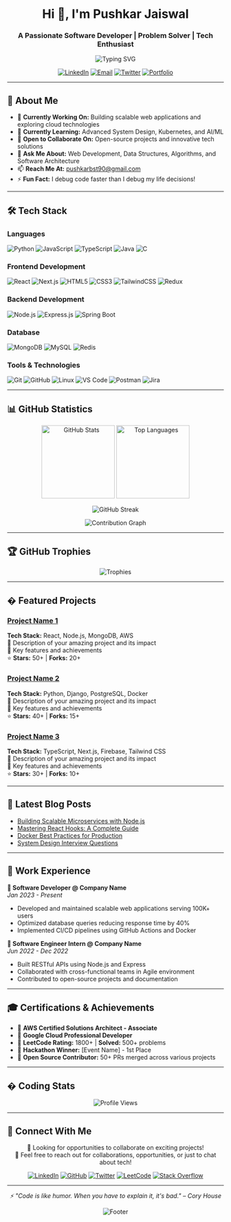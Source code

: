 <h1 align="center">Hi 👋, I'm Pushkar Jaiswal</h1>
<h3 align="center">A Passionate Software Developer | Problem Solver | Tech Enthusiast</h3>

<p align="center">
  <img src="https://readme-typing-svg.herokuapp.com?font=Fira+Code&pause=1000&color=2E9EF7&center=true&vCenter=true&width=435&lines=Full+Stack+Developer;Open+Source+Contributor;Always+Learning+New+Things" alt="Typing SVG" />
</p>

<p align="center">
  <a href="https://linkedin.com/in/pushkar-jaiswal" target="_blank"><img src="https://img.shields.io/badge/LinkedIn-0077B5?style=for-the-badge&logo=linkedin&logoColor=white" alt="LinkedIn"/></a>
  <a href="mailto:pushkar.jaiswal@example.com"><img src="https://img.shields.io/badge/Email-D14836?style=for-the-badge&logo=gmail&logoColor=white" alt="Email"/></a>
  <a href="https://twitter.com/pushkarjaiswal" target="_blank"><img src="https://img.shields.io/badge/Twitter-1DA1F2?style=for-the-badge&logo=twitter&logoColor=white" alt="Twitter"/></a>
  <a href="https://pushkarjaiswal.dev" target="_blank"><img src="https://img.shields.io/badge/Portfolio-000000?style=for-the-badge&logo=About.me&logoColor=white" alt="Portfolio"/></a>
</p>

---

## 🚀 About Me

- 💼 **Currently Working On:** Building scalable web applications and exploring cloud technologies
- 🌱 **Currently Learning:** Advanced System Design, Kubernetes, and AI/ML
- 👯 **Open to Collaborate On:** Open-source projects and innovative tech solutions
- 💬 **Ask Me About:** Web Development, Data Structures, Algorithms, and Software Architecture
- 📫 **Reach Me At:** pushkarbst90@gmail.com
- ⚡ **Fun Fact:** I debug code faster than I debug my life decisions!

---

## 🛠️ Tech Stack

### **Languages**
![Python](https://img.shields.io/badge/Python-3776AB?style=for-the-badge&logo=python&logoColor=white)
![JavaScript](https://img.shields.io/badge/JavaScript-F7DF1E?style=for-the-badge&logo=javascript&logoColor=black)
![TypeScript](https://img.shields.io/badge/TypeScript-007ACC?style=for-the-badge&logo=typescript&logoColor=white)
![Java](https://img.shields.io/badge/Java-ED8B00?style=for-the-badge&logo=openjdk&logoColor=white)
![C](https://img.shields.io/badge/C-00599C?style=for-the-badge&logo=c%2B%2B&logoColor=white)

### **Frontend Development**
![React](https://img.shields.io/badge/React-20232A?style=for-the-badge&logo=react&logoColor=61DAFB)
![Next.js](https://img.shields.io/badge/Next.js-000000?style=for-the-badge&logo=next.js&logoColor=white)
![HTML5](https://img.shields.io/badge/HTML5-E34F26?style=for-the-badge&logo=html5&logoColor=white)
![CSS3](https://img.shields.io/badge/CSS3-1572B6?style=for-the-badge&logo=css3&logoColor=white)
![TailwindCSS](https://img.shields.io/badge/Tailwind_CSS-38B2AC?style=for-the-badge&logo=tailwind-css&logoColor=white)
![Redux](https://img.shields.io/badge/Redux-593D88?style=for-the-badge&logo=redux&logoColor=white)

### **Backend Development**
![Node.js](https://img.shields.io/badge/Node.js-43853D?style=for-the-badge&logo=node.js&logoColor=white)
![Express.js](https://img.shields.io/badge/Express.js-404D59?style=for-the-badge&logo=express&logoColor=white)
![Spring Boot](https://img.shields.io/badge/Spring_Boot-6DB33F?style=for-the-badge&logo=spring-boot&logoColor=white)

### **Database**
![MongoDB](https://img.shields.io/badge/MongoDB-4EA94B?style=for-the-badge&logo=mongodb&logoColor=white)
![MySQL](https://img.shields.io/badge/MySQL-00000F?style=for-the-badge&logo=mysql&logoColor=white)
![Redis](https://img.shields.io/badge/Redis-DC382D?style=for-the-badge&logo=redis&logoColor=white)


### **Tools & Technologies**
![Git](https://img.shields.io/badge/Git-F05032?style=for-the-badge&logo=git&logoColor=white)
![GitHub](https://img.shields.io/badge/GitHub-100000?style=for-the-badge&logo=github&logoColor=white)
![Linux](https://img.shields.io/badge/Linux-FCC624?style=for-the-badge&logo=linux&logoColor=black)
![VS Code](https://img.shields.io/badge/VS_Code-007ACC?style=for-the-badge&logo=visual-studio-code&logoColor=white)
![Postman](https://img.shields.io/badge/Postman-FF6C37?style=for-the-badge&logo=postman&logoColor=white)
![Jira](https://img.shields.io/badge/Jira-0052CC?style=for-the-badge&logo=jira&logoColor=white)

---

## 📊 GitHub Statistics

<p align="center">
  <img src="https://github-readme-stats.vercel.app/api?username=PushkarJaiswal06&show_icons=true&theme=tokyonight&hide_border=true&count_private=true" alt="GitHub Stats" height="170"/>
  <img src="https://github-readme-stats.vercel.app/api/top-langs/?username=PushkarJaiswal06&layout=compact&theme=tokyonight&hide_border=true" alt="Top Languages" height="170"/>
</p>

<p align="center">
  <img src="https://github-readme-streak-stats.herokuapp.com/?user=PushkarJaiswal06&theme=tokyonight&hide_border=true" alt="GitHub Streak" />
</p>

<p align="center">
  <img src="https://github-readme-activity-graph.vercel.app/graph?username=PushkarJaiswal06&theme=tokyo-night&hide_border=true" alt="Contribution Graph" />
</p>

---

## 🏆 GitHub Trophies

<p align="center">
  <img src="https://github-profile-trophy.vercel.app/?username=PushkarJaiswal06&theme=tokyonight&no-frame=true&row=1&column=7" alt="Trophies" />
</p>

---

## � Featured Projects

### [Project Name 1](https://github.com/PushkarJaiswal06/project-1)
**Tech Stack:** React, Node.js, MongoDB, AWS  
🔹 Description of your amazing project and its impact  
🔹 Key features and achievements  
⭐ **Stars:** 50+ | **Forks:** 20+

### [Project Name 2](https://github.com/PushkarJaiswal06/project-2)
**Tech Stack:** Python, Django, PostgreSQL, Docker  
🔹 Description of your amazing project and its impact  
🔹 Key features and achievements  
⭐ **Stars:** 40+ | **Forks:** 15+

### [Project Name 3](https://github.com/PushkarJaiswal06/project-3)
**Tech Stack:** TypeScript, Next.js, Firebase, Tailwind CSS  
🔹 Description of your amazing project and its impact  
🔹 Key features and achievements  
⭐ **Stars:** 30+ | **Forks:** 10+

---

## 📝 Latest Blog Posts

<!-- BLOG-POST-LIST:START -->
- [Building Scalable Microservices with Node.js](https://yourblog.com/post1)
- [Mastering React Hooks: A Complete Guide](https://yourblog.com/post2)
- [Docker Best Practices for Production](https://yourblog.com/post3)
- [System Design Interview Questions](https://yourblog.com/post4)
<!-- BLOG-POST-LIST:END -->

---

## 💼 Work Experience

**🚀 Software Developer @ Company Name**  
*Jan 2023 - Present*
- Developed and maintained scalable web applications serving 100K+ users
- Optimized database queries reducing response time by 40%
- Implemented CI/CD pipelines using GitHub Actions and Docker

**🔧 Software Engineer Intern @ Company Name**  
*Jun 2022 - Dec 2022*
- Built RESTful APIs using Node.js and Express
- Collaborated with cross-functional teams in Agile environment
- Contributed to open-source projects and documentation

---

## 🎓 Certifications & Achievements

- 🏅 **AWS Certified Solutions Architect - Associate**
- 🏅 **Google Cloud Professional Developer**
- 🏅 **LeetCode Rating:** 1800+ | **Solved:** 500+ problems
- 🏅 **Hackathon Winner:** [Event Name] - 1st Place
- 🏅 **Open Source Contributor:** 50+ PRs merged across various projects

---

## � Coding Stats

<!--START_SECTION:waka-->
<!--END_SECTION:waka-->

<p align="center">
  <img src="https://komarev.com/ghpvc/?username=PushkarJaiswal06&label=Profile%20Views&color=0e75b6&style=flat" alt="Profile Views" />
</p>

---

## 🤝 Connect With Me

<p align="center">
  💼 Looking for opportunities to collaborate on exciting projects!<br>
  📧 Feel free to reach out for collaborations, opportunities, or just to chat about tech!
</p>

<p align="center">
  <a href="https://linkedin.com/in/pushkar-jaiswal" target="_blank"><img src="https://img.shields.io/badge/LinkedIn-0077B5?style=for-the-badge&logo=linkedin&logoColor=white" alt="LinkedIn"/></a>
  <a href="https://github.com/PushkarJaiswal06" target="_blank"><img src="https://img.shields.io/badge/GitHub-100000?style=for-the-badge&logo=github&logoColor=white" alt="GitHub"/></a>
  <a href="https://twitter.com/pushkarjaiswal" target="_blank"><img src="https://img.shields.io/badge/Twitter-1DA1F2?style=for-the-badge&logo=twitter&logoColor=white" alt="Twitter"/></a>
  <a href="https://leetcode.com/pushkarjaiswal" target="_blank"><img src="https://img.shields.io/badge/LeetCode-FFA116?style=for-the-badge&logo=leetcode&logoColor=white" alt="LeetCode"/></a>
  <a href="https://stackoverflow.com/users/your-id" target="_blank"><img src="https://img.shields.io/badge/Stack_Overflow-FE7A16?style=for-the-badge&logo=stack-overflow&logoColor=white" alt="Stack Overflow"/></a>
</p>

---

<p align="center">
  <i>⚡ "Code is like humor. When you have to explain it, it's bad." – Cory House</i>
</p>

<p align="center">
  <img src="https://capsule-render.vercel.app/api?type=waving&color=gradient&height=100&section=footer" alt="Footer"/>
</p>
